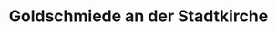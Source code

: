 ---
title: "Goldschmiede an der Stadtkirche"
url: /preetz/goldschmiede-an-der-stadtkirche/
shop: Schmuck
---